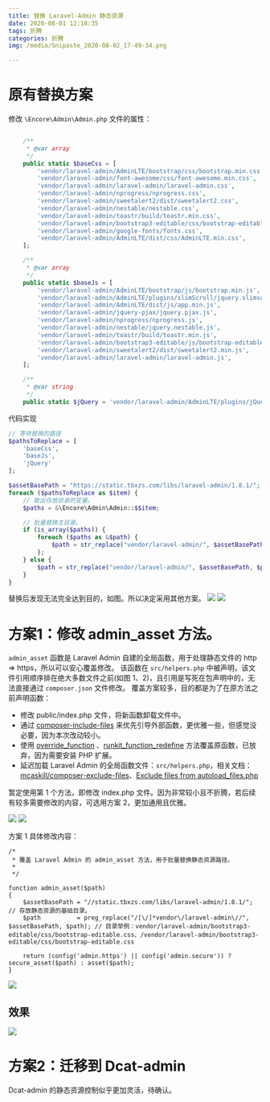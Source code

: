 ```yaml
---
title: 替换 Laravel-Admin 静态资源
date: 2020-08-01 12:18:35
tags: 折腾
categories: 折腾
img: /media/Snipaste_2020-08-02_17-49-34.png

---
```


# 原有替换方案

修改 `\Encore\Admin\Admin.php` 文件的属性：
```php

    /**
     * @var array
     */
    public static $baseCss = [
        'vendor/laravel-admin/AdminLTE/bootstrap/css/bootstrap.min.css',
        'vendor/laravel-admin/font-awesome/css/font-awesome.min.css',
        'vendor/laravel-admin/laravel-admin/laravel-admin.css',
        'vendor/laravel-admin/nprogress/nprogress.css',
        'vendor/laravel-admin/sweetalert2/dist/sweetalert2.css',
        'vendor/laravel-admin/nestable/nestable.css',
        'vendor/laravel-admin/toastr/build/toastr.min.css',
        'vendor/laravel-admin/bootstrap3-editable/css/bootstrap-editable.css',
        'vendor/laravel-admin/google-fonts/fonts.css',
        'vendor/laravel-admin/AdminLTE/dist/css/AdminLTE.min.css',
    ];

    /**
     * @var array
     */
    public static $baseJs = [
        'vendor/laravel-admin/AdminLTE/bootstrap/js/bootstrap.min.js',
        'vendor/laravel-admin/AdminLTE/plugins/slimScroll/jquery.slimscroll.min.js',
        'vendor/laravel-admin/AdminLTE/dist/js/app.min.js',
        'vendor/laravel-admin/jquery-pjax/jquery.pjax.js',
        'vendor/laravel-admin/nprogress/nprogress.js',
        'vendor/laravel-admin/nestable/jquery.nestable.js',
        'vendor/laravel-admin/toastr/build/toastr.min.js',
        'vendor/laravel-admin/bootstrap3-editable/js/bootstrap-editable.min.js',
        'vendor/laravel-admin/sweetalert2/dist/sweetalert2.min.js',
        'vendor/laravel-admin/laravel-admin/laravel-admin.js',
    ];

    /**
     * @var string
     */
    public static $jQuery = 'vendor/laravel-admin/AdminLTE/plugins/jQuery/jQuery-2.1.4.min.js';
```

代码实现

```php
// 等待替换的路径
$pathsToReplace = [
    'baseCss',
    'baseJs',
    'jQuery'
];

$assetBasePath = "https://static.tbxzs.com/libs/laravel-admin/1.8.1/"; // 存放静态资源的基础目录。
foreach ($pathsToReplace as $item) {
    // 取出存放目录的变量。
    $paths = &\Encore\Admin\Admin::$$item;

    // 批量替换主目录。
    if (is_array($paths)) {
        foreach ($paths as &$path) {
            $path = str_replace("vendor/laravel-admin/", $assetBasePath, $path);
        };
    } else {
        $path = str_replace("vendor/laravel-admin/", $assetBasePath, $path);
    }
}
```
替换后发现无法完全达到目的，如图。所以决定采用其他方案。
![](/media/15962545599789.jpg)
![](/media/15962613409578.jpg)

# 方案1：修改 admin_asset 方法。
`admin_asset` 函数是 Laravel Admin 自建的全局函数，用于处理静态文件的 http => https，所以可以安心覆盖修改。
该函数在 `src/helpers.php` 中被声明，该文件引用顺序排在绝大多数文件之前(如图 1、2)，且引用是写死在包声明中的，无法直接通过 `composer.json` 文件修改。
覆盖方案较多，目的都是为了在原方法之前声明函数：
- 修改 public/index.php 文件，将新函数卸载文件中。
- 通过 [composer-include-files](https://www.cnblogs.com/xdao/p/php_autoload_sort.html) 来优先引导外部函数，更优雅一些，但感觉没必要，因为本次改动较小。
- 使用 [override_function](https://www.php.net/manual/en/function.override-function.php) 、[runkit_function_redefine](https://www.php.net/manual/en/function.runkit-function-remove.php) 方法覆盖原函数，已放弃，因为需要安装 PHP 扩展。
- 延迟加载 Laravel Admin 的全局函数文件：`src/helpers.php`，相关文档：[mcaskill/composer-exclude-files](https://packagist.org/packages/mcaskill/composer-exclude-files)、[Exclude files from autoload_files.php](https://github.com/composer/composer/issues/5029)

暂定使用第 1 个方法，即修改 index.php 文件。因为非常较小且不折腾，若后续有较多需要修改的内容，可选用方案 2，更加通用且优雅。

![](/media/15962583269706.jpg)
![](/media/15962583881855.jpg)

方案 1 具体修改内容：
```
/*
 * 覆盖 Laravel Admin 的 admin_asset 方法，用于批量替换静态资源路径。
 *
 */

function admin_asset($path)
{
    $assetBasePath = "//static.tbxzs.com/libs/laravel-admin/1.8.1/"; // 存放静态资源的基础目录。
    $path          = preg_replace("/[\/]*vendor\/laravel-admin\//", $assetBasePath, $path); // 目录举例：vendor/laravel-admin/bootstrap3-editable/css/bootstrap-editable.css、/vendor/laravel-admin/bootstrap3-editable/css/bootstrap-editable.css

    return (config('admin.https') || config('admin.secure')) ? secure_asset($path) : asset($path);
}
```
![](/media/15962600910658.jpg)

## 效果
![](/media/15962617735540.jpg)


# 方案2：迁移到  Dcat-admin
Dcat-admin 的静态资源控制似乎更加灵活，待确认。